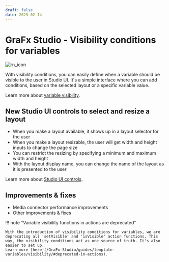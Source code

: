 ```yaml
---
draft: false
date: 2025-02-14
---
```


# GraFx Studio - Visibility conditions for variables

![rn_icon](/assets/icon-GraFx-Studio.svg)

With visibility conditions, you can easily define when a variable should be visible to the user in Studio UI. It's a simple interface where you can add conditions, based on the selected layout or a specific variable value.

<!-- more -->

Learn more about [variable visibility](/GraFx-Studio/guides/template-variables/visibility/).

## New Studio UI controls to select and resize a layout

- When you make a layout available, it shows up in a layout selector for the user
- When you make a layout resizable, the user will get width and height inputs to change the page size
- You can restrict the resizing by specifying a minimum and maximum width and height
- With the layout display name, you can change the name of the layout as it is presented to the user

Learn more about [Studio UI controls](/GraFx-Studio/guides/layouts/#layouts-in-the-studio-ui).

## Improvements & fixes

- Media connector performance improvements
- Other improvements & fixes

!!! note "Variable visibility functions in actions are deprecated"

    With the introduction of visibility conditions for variables, we are deprecating all 'setVisible' and 'isVisible' action functions. This way, the visibility conditions act as one source of truth. It's also easier to set up.
    Learn more [here](/GraFx-Studio/guides/template-variables/visibility/#deprecated-in-actions).
